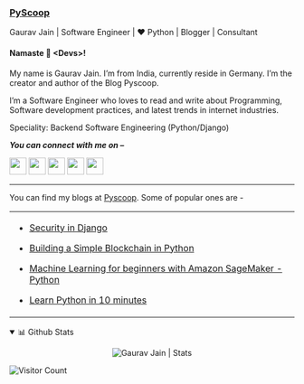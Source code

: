 ### [PyScoop](http://www.pyscoop.com)

Gaurav Jain | Software Engineer | ❤️ Python | Blogger | Consultant

#### Namaste 🙏 <Devs<Devs/>>!
My name is Gaurav Jain. I’m from India, currently reside in Germany. I’m the creator and author of the Blog Pyscoop.

I’m a Software Engineer who loves to read and write about Programming, Software development practices, and latest trends in internet industries.

Speciality: Backend Software Engineering (Python/Django)


<p>
  <b><i>You can connect with me on –</i></b>
  
[<img height="30" src="https://img.shields.io/badge/linkedin-blue.svg?&style=for-the-badge&logo=linkedin&logoColor=white" />][LinkedIn]
[<img height="30" src = "https://img.shields.io/badge/Facebook-036be4.svg?&style=for-the-badge&logo=facebook&logoColor=white">][Facebook]
[<img height="30" src="https://img.shields.io/badge/instagram-%231DA1F2.svg?&style=for-the-badge&logo=instagram&logoColor=white" />][twitter]
[<img height="30" src = "https://img.shields.io/badge/Youtube-%23E4405F.svg?&style=for-the-badge&logo=Youtube&logoColor=white">][Youtube] 
[<img height="30" src="https://img.shields.io/badge/twitter-%231DA1F2.svg?&style=for-the-badge&logo=twitter&logoColor=white" />][twitter]
<br />
<hr />


<table>
  
  You can find my blogs at [Pyscoop](https://www.pyscoop.com). Some of popular ones are -

  <tr><td>
  
- [Security in Django](https://www.pyscoop.com/security-in-the-django-application/)
      
- [Building a Simple Blockchain in Python](https://www.pyscoop.com/building-a-simple-blockchain-in-python/)
      
- [Machine Learning for beginners with Amazon SageMaker - Python](https://www.pyscoop.com/machine-learning-for-beginners-with-amazon-sagemaker/)
      
- [Learn Python in 10 minutes](https://www.pyscoop.com/learn-python-in-10-minutes/)
</td></tr>
</table>

<details open>
 <summary>📊 Github Stats</summary>
 <p align="center"> <img src="https://github-readme-stats.vercel.app/api?username=gjain0&show_icons=true&theme=gotham" alt="Gaurav Jain | Stats" />
</details>


![Visitor Count](https://profile-counter.glitch.me/{gjain0}/count.svg)

[linkedin]: https://www.linkedin.com/in/gauravvjn
[instagram]: https://instagram.com/gauravvjn
[twitter]: https://twitter.com/gauravvjn
[Facebook]: https://www.facebook.com/gauravvjntech
[youtube]: https://www.youtube.com/channel/UCpg35vACbcgswUgHWf2br9A

